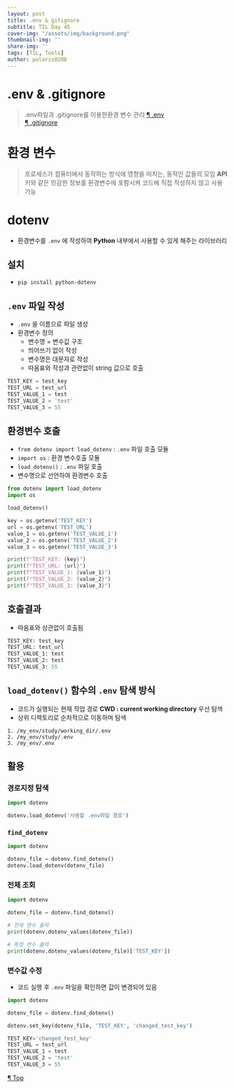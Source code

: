 ```yaml
---
layout: post
title: .env & gitignore 
subtitle: TIL Day 45
cover-img: "/assets/img/background.png"
thumbnail-img: ''
share-img: ''
tags: [TIL, Tools]
author: polaris0208
---
```


# .env & .gitignore
> .env파일과 .gitignore를 이용한환경 변수 관리
>[¶ .env](#fastapi--gpt-4o-chat-서비스)<br>
>[¶ .gitignore](#yolo-webcam-이용-객체-탐지)

# 환경 변수
> 프로세스가 컴퓨터에서 동작하는 방식에 영향을 미치는, 동적인 값들의 모임
**API** 키와 같은 민감한 정보를 환경변수에 포함시켜 코드에 직접 작성하지 않고 사용 가능

# dotenv
- 환경변수를 `.env` 에 작성하여 **Python** 내부에서 사용할 수 있게 해주는 라이브러리

## 설치
- `pip install python-dotenv`

## `.env` 파일 작성
- `.env` 을 이름으로 파일 생성
- 환경변수 정의
  - 변수명 = 변수값 구조
  - 띄어쓰기 없이 작성
  - 변수명은 대문자로 작성
  - 따옴표와 작성과 관련없이 string 값으로 호출

```py
TEST_KEY = test_key
TEST_URL = test_url
TEST_VALUE_1 = test
TEST_VALUE_2 = 'test'
TEST_VALUE_3 = 55
```

## 환경변수 호출
- `from dotenv import load_dotenv` : `.env` 파일 호출 모듈
- `import os` : 환경 변수호출 모듈 
- `load_dotenv()` : `.env` 파일 호출
- 변수명으로 선언하여 환경변수 호출

```py
from dotenv import load_dotenv
import os

load_dotenv()

key = os.getenv('TEST_KEY')
url = os.getenv('TEST_URL')
value_1 = os.getenv('TEST_VALUE_1')
value_2 = os.getenv('TEST_VALUE_2')
value_3 = os.getenv('TEST_VALUE_3')

print(f"TEST_KEY: {key}")
print(f"TEST_URL: {url}")
print(f"TEST_VALUE_1: {value_1}")
print(f"TEST_VALUE_2: {value_2}")
print(f"TEST_VALUE_3: {value_3}")
```

## 호출결과
- 따옴표와 상관없이 호출됨

```py
TEST_KEY: test_key
TEST_URL: test_url
TEST_VALUE_1: test
TEST_VALUE_2: test
TEST_VALUE_3: 55
```

## `load_dotenv()` 함수의 `.env` 탐색 방식
- 코드가 실행되는 현재 작업 경로 **CWD : current working directory** 우선 탐색
- 상위 디렉토리로 순차적으로 이동하며 탐색

```
1. /my_env/study/working_dir/.env
2. /my_env/study/.env
3. /my_env/.env
```

## 활용

### 경로지정 탐색

```py
import dotenv

dotenv.load_dotenv('사용할 .env파일 경로')
```

### `find_dotenv`

```py
import dotenv

dotenv_file = dotenv.find_dotenv()
dotenv.load_dotenv(dotenv_file)
```

### 전체 조회

```py
import dotenv

dotenv_file = dotenv.find_dotenv()

# 전체 변수 출력
print(dotenv.dotenv_values(dotenv_file))

# 특정 변수 출력
print(dotenv.dotenv_values(dotenv_file)['TEST_KEY'])
```

### 변수값 수정
- 코드 실행 후 `.env` 파일을 확인하면 값이 변경되어 있음

```py
import dotenv

dotenv_file = dotenv.find_dotenv()

dotenv.set_key(dotenv_file, 'TEST_KEY', 'changed_test_key')
```

```py
TEST_KEY='changed_test_key'
TEST_URL = test_url
TEST_VALUE_1 = test
TEST_VALUE_2 = 'test'
TEST_VALUE_3 = 55
```

[¶ Top](#환경-변수)
